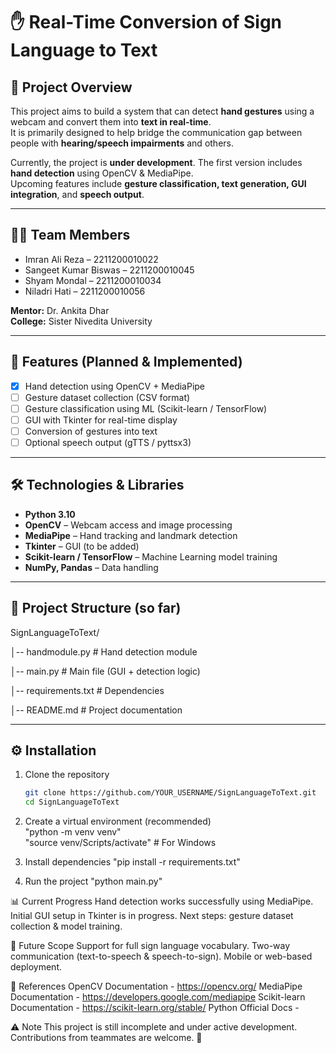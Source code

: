 # ✋ Real-Time Conversion of Sign Language to Text  

## 📌 Project Overview  
This project aims to build a system that can detect **hand gestures** using a webcam and convert them into **text in real-time**.  
It is primarily designed to help bridge the communication gap between people with **hearing/speech impairments** and others.  

Currently, the project is **under development**. The first version includes **hand detection** using OpenCV & MediaPipe.  
Upcoming features include **gesture classification, text generation, GUI integration**, and **speech output**.  

---

## 👨‍💻 Team Members  
- Imran Ali Reza – 2211200010022  
- Sangeet Kumar Biswas – 2211200010045  
- Shyam Mondal – 2211200010034  
- Niladri Hati – 2211200010056  

**Mentor:** Dr. Ankita Dhar  
**College:** Sister Nivedita University  

---

## 🚀 Features (Planned & Implemented)  
- [x] Hand detection using OpenCV + MediaPipe  
- [ ] Gesture dataset collection (CSV format)  
- [ ] Gesture classification using ML (Scikit-learn / TensorFlow)  
- [ ] GUI with Tkinter for real-time display  
- [ ] Conversion of gestures into text  
- [ ] Optional speech output (gTTS / pyttsx3)  

---

## 🛠️ Technologies & Libraries  
- **Python 3.10**  
- **OpenCV** – Webcam access and image processing  
- **MediaPipe** – Hand tracking and landmark detection  
- **Tkinter** – GUI (to be added)  
- **Scikit-learn / TensorFlow** – Machine Learning model training  
- **NumPy, Pandas** – Data handling  

---

## 📂 Project Structure (so far)  
SignLanguageToText/

│-- handmodule.py # Hand detection module

│-- main.py # Main file (GUI + detection logic)

│-- requirements.txt # Dependencies

│-- README.md # Project documentation


---

## ⚙️ Installation  

1. Clone the repository  
   ```bash
   git clone https://github.com/YOUR_USERNAME/SignLanguageToText.git
   cd SignLanguageToText

2. Create a virtual environment (recommended)  
"python -m venv venv"  
"source venv/Scripts/activate"   # For Windows  

3. Install dependencies
"pip install -r requirements.txt"

4. Run the project
"python main.py"

📊 Current Progress
Hand detection works successfully using MediaPipe.
Initial GUI setup in Tkinter is in progress.
Next steps: gesture dataset collection & model training.

🔮 Future Scope
Support for full sign language vocabulary.
Two-way communication (text-to-speech & speech-to-sign).
Mobile or web-based deployment.

📖 References
OpenCV Documentation - https://opencv.org/
MediaPipe Documentation - https://developers.google.com/mediapipe
Scikit-learn Documentation - https://scikit-learn.org/stable/
Python Official Docs - 

⚠️ Note
This project is still incomplete and under active development. Contributions from teammates are welcome. 🚀